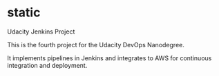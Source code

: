 # static
Udacity Jenkins Project

This is the fourth project for the Udacity DevOps Nanodegree.

It implements pipelines in Jenkins and integrates to AWS for continuous integration and deployment.
